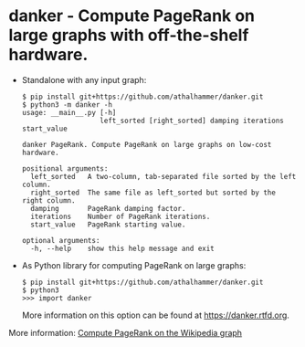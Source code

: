 # danker - Compute PageRank on large graphs with off-the-shelf hardware.
 
* Standalone with any input graph:
   ```
   $ pip install git+https://github.com/athalhammer/danker.git
   $ python3 -m danker -h
   usage: __main__.py [-h]
                      left_sorted [right_sorted] damping iterations start_value

   danker PageRank. Compute PageRank on large graphs on low-cost hardware.

   positional arguments:
     left_sorted   A two-column, tab-separated file sorted by the left column.
     right_sorted  The same file as left_sorted but sorted by the right column.
     damping       PageRank damping factor.
     iterations    Number of PageRank iterations.
     start_value   PageRank starting value.

   optional arguments:
     -h, --help    show this help message and exit

   ```

* As Python library for computing PageRank on large graphs:
   ```
   $ pip install git+https://github.com/athalhammer/danker.git
   $ python3
   >>> import danker
   ```
   More information on this option can be found at https://danker.rtfd.org.

More information: [Compute PageRank on the Wikipedia graph](https://github.com/athalhammer/danker/README.md)
